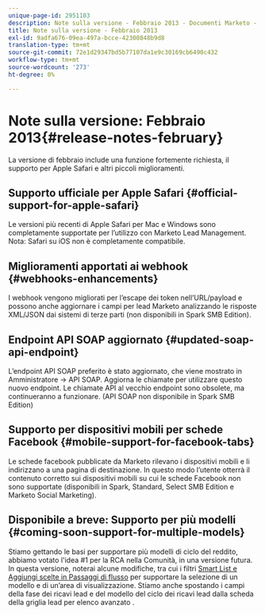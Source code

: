 ```yaml
---
unique-page-id: 2951103
description: Note sulla versione - Febbraio 2013 - Documenti Marketo - Documentazione del prodotto
title: Note sulla versione - Febbraio 2013
exl-id: 9adfa676-09ea-497a-bcce-42300848b9d8
translation-type: tm+mt
source-git-commit: 72e1d29347bd5b77107da1e9c30169cb6490c432
workflow-type: tm+mt
source-wordcount: '273'
ht-degree: 0%

---
```


# Note sulla versione: Febbraio 2013{#release-notes-february}

La versione di febbraio include una funzione fortemente richiesta, il supporto per Apple Safari e altri piccoli miglioramenti.

## Supporto ufficiale per Apple Safari {#official-support-for-apple-safari}

Le versioni più recenti di Apple Safari per Mac e Windows sono completamente supportate per l’utilizzo con Marketo Lead Management. Nota: Safari su iOS non è completamente compatibile.

## Miglioramenti apportati ai webhook {#webhooks-enhancements}

I webhook vengono migliorati per l’escape dei token nell’URL/payload e possono anche aggiornare i campi per lead Marketo analizzando le risposte XML/JSON dai sistemi di terze parti (non disponibili in Spark SMB Edition).

## Endpoint API SOAP aggiornato {#updated-soap-api-endpoint}

L’endpoint API SOAP preferito è stato aggiornato, che viene mostrato in Amministratore -> API SOAP. Aggiorna le chiamate per utilizzare questo nuovo endpoint. Le chiamate API al vecchio endpoint sono obsolete, ma continueranno a funzionare. (API SOAP non disponibile in Spark SMB Edition)

## Supporto per dispositivi mobili per schede Facebook {#mobile-support-for-facebook-tabs}

Le schede facebook pubblicate da Marketo rilevano i dispositivi mobili e li indirizzano a una pagina di destinazione. In questo modo l’utente otterrà il contenuto corretto sui dispositivi mobili su cui le schede Facebook non sono supportate (disponibili in Spark, Standard, Select SMB Edition e Marketo Social Marketing).

## Disponibile a breve: Supporto per più modelli {#coming-soon-support-for-multiple-models}

Stiamo gettando le basi per supportare più modelli di ciclo del reddito, abbiamo votato l&#39;idea #1 per la RCA nella Comunità, in una versione futura. In questa versione, noterai alcune modifiche, tra cui i filtri [Smart List e Aggiungi scelte in Passaggi di flusso](/help/marketo/product-docs/reporting/revenue-cycle-analytics/revenue-cycle-models/find-all-leads-in-a-revenue-cycle-model.md) per supportare la selezione di un modello e di un’area di visualizzazione. Stiamo anche spostando i campi della fase dei ricavi lead e del modello del ciclo dei ricavi lead dalla scheda della griglia lead per elenco avanzato .
